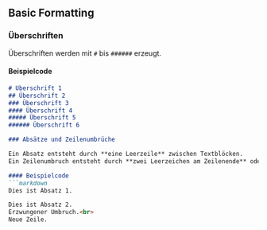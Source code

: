 ## Basic Formatting

### Überschriften
Überschriften werden mit `#` bis `######` erzeugt.

#### Beispielcode
```markdown
# Überschrift 1
## Überschrift 2
### Überschrift 3
#### Überschrift 4
##### Überschrift 5
###### Überschrift 6

### Absätze und Zeilenumbrüche

Ein Absatz entsteht durch **eine Leerzeile** zwischen Textblöcken.  
Ein Zeilenumbruch entsteht durch **zwei Leerzeichen am Zeilenende** oder `<br>`.

#### Beispielcode
```markdown
Dies ist Absatz 1.

Dies ist Absatz 2.  
Erzwungener Umbruch.<br>
Neue Zeile.



